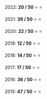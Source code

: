 
2022: **20 / 50** :star: :star:

2021: **39 / 50** :star: :star:

2020: **22 / 50** :star: :star:

2019: **12 / 50** :star: :star:

2018: **14 / 50** :star: :star:

2017: **17 / 50** :star: :star:

2016: **36 / 50** :star: :star:

2015: **47 / 50** :star: :star:
